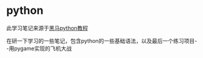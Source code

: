 # python
此学习笔记来源于[黑马python教程](https://www.bilibili.com/video/BV1ex411x7Em?from=search&seid=2971466326883125952)

在研一下学习的一些笔记，包含python的一些基础语法，以及最后一个练习项目--用pygame实现的飞机大战
